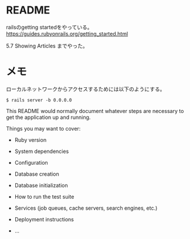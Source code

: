 # README

railsのgetting startedをやっている。
https://guides.rubyonrails.org/getting_started.html

5.7 Showing Articles までやった。

# メモ

ローカルネットワークからアクセスするためには以下のようにする。

```
$ rails server -b 0.0.0.0
```

This README would normally document whatever steps are necessary to get the
application up and running.

Things you may want to cover:

* Ruby version

* System dependencies

* Configuration

* Database creation

* Database initialization

* How to run the test suite

* Services (job queues, cache servers, search engines, etc.)

* Deployment instructions

* ...
